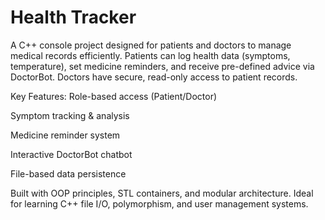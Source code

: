 # Health Tracker
A C++ console project designed for patients and doctors to manage medical records efficiently. Patients can log health data (symptoms, temperature), set medicine reminders, and receive pre-defined advice via DoctorBot. Doctors have secure, read-only access to patient records.

 Key Features:
Role-based access (Patient/Doctor)

Symptom tracking & analysis

Medicine reminder system

Interactive DoctorBot chatbot

File-based data persistence

Built with OOP principles, STL containers, and modular architecture. Ideal for learning C++ file I/O, polymorphism, and user management systems.
